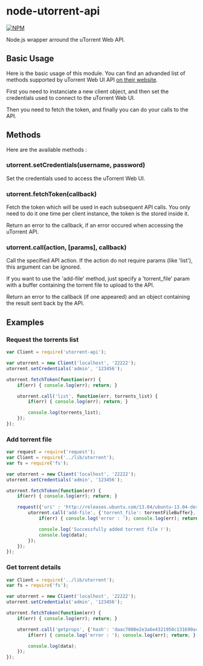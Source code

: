 # node-utorrent-api

[![NPM](https://nodei.co/npm/utorrent-api.png)](https://nodei.co/npm/utorrent-api/)

Node.js wrapper arround the uTorrent Web API.

## Basic Usage

Here is the basic usage of this module.
You can find an advanded list of methods supported by uTorrent Web UI API [on their website](http://www.utorrent.com/intl/en/community/developers/webapi#devs2).

First you need to instanciate a new client object, and then set the credentials used to connect to the uTorrent Web UI.

Then you need to fetch the token, and finally you can do your calls to the API.

## Methods

Here are the available methods :

### utorrent.setCredentials(username, password)

Set the credentials used to access the uTorrent Web UI.

### utorrent.fetchToken(callback)

Fetch the token which will be used in each subsequent API calls. You only need to do it one time per client instance, the token is the stored inside it.

Return an error to the callback, if an error occured when accessing the uTorrent API.

### utorrent.call(action, [params], callback)

Call the specified API action. If the action do not require params (like 'list'), this argument can be ignored.

If you want to use the 'add-file' method, just specify a 'torrent_file' param with a buffer containing the torrent file to upload to the API.

Return an error to the callback (if one appeared) and an object containing the result sent back by the API.

## Examples

### Request the torrents list

```javascript
var Client = require('utorrent-api');

var utorrent = new Client('localhost', '22222');
utorrent.setCredentials('admin', '123456');

utorrent.fetchToken(function(err) {
	if(err) { console.log(err); return; }

	utorrent.call('list', function(err, torrents_list) {
		if(err) { console.log(err); return; }

		console.log(torrents_list);
	});
});
```

### Add torrent file

```javascript
var request = require('request');
var Client = require('../lib/utorrent');
var fs = require('fs');

var utorrent = new Client('localhost', '22222');
utorrent.setCredentials('admin', '123456');

utorrent.fetchToken(function(err) {
	if(err) { console.log(err); return; }

	request({'uri' : 'http://releases.ubuntu.com/13.04/ubuntu-13.04-desktop-i386.iso.torrent', 'encoding': null}, function (error, response, torrentFileBuffer) {
		utorrent.call('add-file', {'torrent_file': torrentFileBuffer}, function(err, data) {
			if(err) { console.log('error : '); console.log(err); return; }

			console.log('Successfully added torrent file !');
			console.log(data);
		});
	});
});
```

### Get torrent details

```javascript
var Client = require('../lib/utorrent');
var fs = require('fs');

var utorrent = new Client('localhost', '22222');
utorrent.setCredentials('admin', '123456');

utorrent.fetchToken(function(err) {
	if(err) { console.log(err); return; }

	utorrent.call('getprops', {'hash': 'daac7008e2e3a6e4321950c131690aca20c5a08a'}, function(err, data) {
		if(err) { console.log('error : '); console.log(err); return; }

		console.log(data);
	});
});
```

